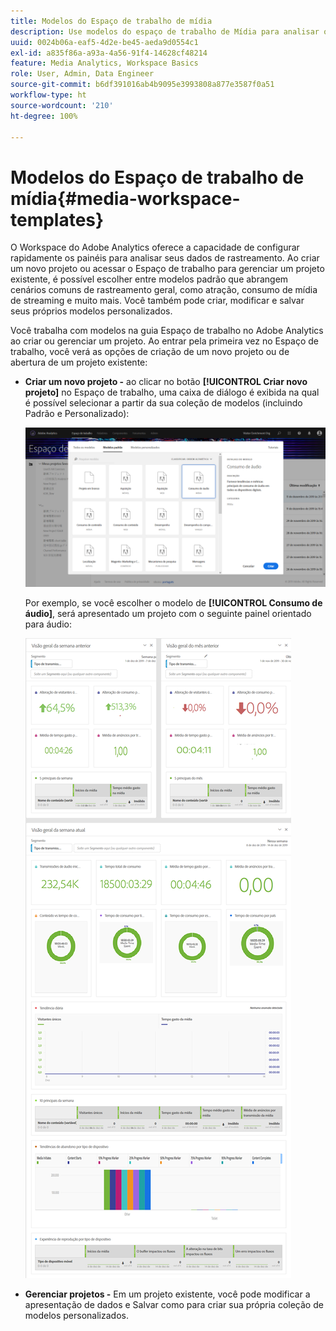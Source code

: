 ```yaml
---
title: Modelos do Espaço de trabalho de mídia
description: Use modelos do espaço de trabalho de Mídia para analisar os dados de rastreamento. Escolha modelos padrão para Atração ou Mídia de streaming ou crie seus próprios modelos personalizados.
uuid: 0024b06a-eaf5-4d2e-be45-aeda9d0554c1
exl-id: a835f86a-a93a-4a56-91f4-14628cf48214
feature: Media Analytics, Workspace Basics
role: User, Admin, Data Engineer
source-git-commit: b6df391016ab4b9095e3993808a877e3587f0a51
workflow-type: ht
source-wordcount: '210'
ht-degree: 100%

---
```


# Modelos do Espaço de trabalho de mídia{#media-workspace-templates}

O Workspace do Adobe Analytics oferece a capacidade de configurar rapidamente os painéis para analisar seus dados de rastreamento. Ao criar um novo projeto ou acessar o Espaço de trabalho para gerenciar um projeto existente, é possível escolher entre modelos padrão que abrangem cenários comuns de rastreamento geral, como atração, consumo de mídia de streaming e muito mais. Você também pode criar, modificar e salvar seus próprios modelos personalizados.

Você trabalha com modelos na guia Espaço de trabalho no Adobe Analytics ao criar ou gerenciar um projeto. Ao entrar pela primeira vez no Espaço de trabalho, você verá as opções de criação de um novo projeto ou de abertura de um projeto existente:

* **Criar um novo projeto -** ao clicar no botão **[!UICONTROL Criar novo projeto]** no Espaço de trabalho, uma caixa de diálogo é exibida na qual é possível selecionar a partir da sua coleção de modelos (incluindo Padrão e Personalizado):

   ![](assets/all-templates-audio.png)

   Por exemplo, se você escolher o modelo de **[!UICONTROL Consumo de áudio]**, será apresentado um projeto com o seguinte painel orientado para áudio:

   ![](assets/aa-workspace.png)

* **Gerenciar projetos -** Em um projeto existente, você pode modificar a apresentação de dados e Salvar como para criar sua própria coleção de modelos personalizados.
